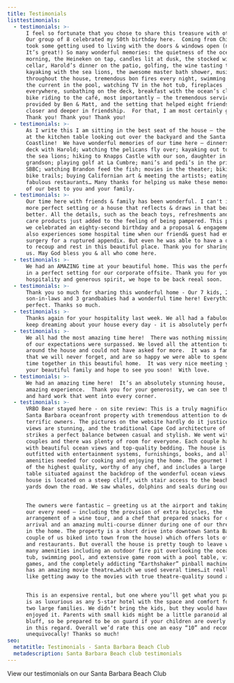 ```yaml
---
title: Testimonials
listtestimonials:
  - testimonials: >-
      I feel so fortunate that you chose to share this treasure with others. 
      Our group of 8 celebrated my 50th birthday here.  Coming from Chicago, it
      took some getting used to living with the doors & windows open (no bugs!
      It’s great!) So many wonderful memories: the quietness of the ocean in the
      morning, the Heineken on tap, candles lit at dusk, the stocked wine
      cellar, Harold’s dinner on the patio, golfing, the wine tasting tour,
      kayaking with the sea lions, the awesome master bath shower, music
      throughout the house, tremendous bon fires every night, swimming against
      the current in the pool, watching TV in the hot tub, fireplaces
      everywhere, sunbathing on the deck, breakfast with the ocean’s cliffs,
      bike riding to the café, most importantly – the tremendous service
      provided by Ben & Matt, and the setting that helped eight friends grow
      closer and deeper in friendship.  For that, I am most certainly grateful.
      Thank you! Thank you! Thank you!
  - testimonials: >-
      As I write this I am sitting in the best seat of the house – the end chair
      at the kitchen table looking out over the backyard and the Santa Barbara
      Coastline!  We have wonderful memories of our time here – dinners on the
      deck with Harold; watching the pelicans fly over; kayaking out to visit
      the sea lions; hiking to Knapps Castle with our son, daughter in law &
      grandson; playing golf at La Cumbre; mani’s and pedi’s in the privacy of
      SBBC; watching Brandon feed the fish; movies in the theater; biking on the
      bike trails; buying Californian art & meeting the artists; eating @
      fabulous restaurants… Many thanks for helping us make these memories.  All
      of our best to you and your family.
  - testimonials: >-
      Our time here with friends & family has been wonderful. I can't imagine a
      more perfect setting or a house that reflects & draws in that beauty any
      better. All the details, such as the beach toys, refreshments and skin
      care products just added to the feeling of being pampered. This past week
      we celebrated an eighty-second birthday and a proposal & engagement. We
      also experiences some hospital time when our friend& guest had emergency
      surgery for a ruptured appendix. But even he was able to have a day here
      to recoup and rest in this beautiful place. Thank you for sharing it with
      us. May God bless you & all who come here.
  - testimonials: >-
      We had an AMAZING time at your beautiful home. This was the perfect home
      in a perfect setting for our corporate offsite. Thank you for you
      hospitality and generous spirit, we hope to be back reeal soon.
  - testimonials: >-
      Thank you so much for sharing this wonderful home - Our 7 kids, 2
      son-in-laws and 3 grandbabies had a wonderful time here! Everything was
      perfect. Thanks so much.
  - testimonials: >-
      Thanks again for your hospitality last week. We all had a fabulous time. I
      keep dreaming about your house every day - it is absolutely perfect!
  - testimonials: >-
      We all had the most amazing time here!  There was nothing missing and all
      of our expectations were surpassed. We loved all the attention to detail
      around the house and could not have asked for more.  It was a family trip
      that we will never forget, and are so happy we were able to spend that
      time together in this beautiful home.  It was very nice meeting you and
      your beautiful family and hope to see you soon!  With love.
  - testimonials: >-
      We had an amazing time here!  It’s an absolutely stunning house, view and
      amazing experience.  Thank you for your generosity, we can see the love
      and hard work that went into every corner.
  - testimonials: >-
      VRBO Bear stayed here - on site review: This is a truly magnificent luxury
      Santa Barbara oceanfront property with tremendous attention to detail and
      terrific owners. The pictures on the website hardly do it justice – the
      views are stunning, and the traditional Cape Cod architecture of the home
      strikes a perfect balance between casual and stylish. We went with three
      couples and there was plenty of room for everyone. Each couple had a room
      with beautiful ocean views and top-quality bedding. The house is very well
      outfitted with entertainment systems, furnishings, books, and all the
      amenities needed for cooking and enjoying the home. The gourmet kitchen is
      of the highest quality, worthy of any chef, and includes a large farm
      table situated against the backdrop of the wonderful ocean views. The
      house is located on a steep cliff, with stair access to the beach about 50
      yards down the road. We saw whales, dolphins and seals during our visit.


      The owners were fantastic – greeting us at the airport and taking care of
      our every need – including the provision of extra bicycles, the
      arrangement of a wine tour, and a chef that prepared snacks for our
      arrival and an amazing multi-course dinner during one of our three nights
      in the home. The property is a short drive into downtown Santa Barbara (a
      couple of us biked into town from the house) which offers lots of shopping
      and restaurants. But overall the house is pretty tough to leave with its
      many amenities including an outdoor fire pit overlooking the ocean, hot
      tub, swimming pool, and extensive game room with a pool table, video
      games, and the completely addicting “Earthshaker” pinball machine. It also
      has an amazing movie theatre…which we used several times…it really felt
      like getting away to the movies with true theatre-quality sound and video.


      This is an expensive rental, but one where you’ll get what you pay for. It
      is as luxurious as any 5-star hotel with the space and comfort for one or
      two large families. We didn’t bring the kids, but they would have really
      enjoyed it. Parents with small kids might be a little paranoid about the
      bluff, so be prepared to be on guard if your children are overly curious
      in this regard. Overall we’d rate this one an easy “10” and recommend it
      unequivocally! Thanks so much!
seo:
  metatitle: Testimonials - Santa Barbara Beach Club
  metadescription: Santa Barbara Beach club testimonials
---
```

View our testimonials on our Santa Barbara Beach Club